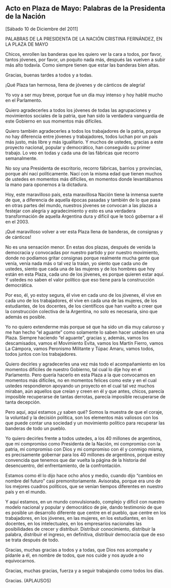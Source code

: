 Acto en Plaza de Mayo: Palabras de la Presidenta de la Nación
-------------------------------------------------------------

[Sábado 10 de Diciembre del 2011]

PALABRAS DE LA PRESIDENTA DE LA NACIÓN CRISTINA FERNÁNDEZ, EN LA PLAZA
DE MAYO

Chicos, enrollen las banderas que les quiero ver la cara a todos, por
favor, tantos jóvenes, por favor, un poquito nada más, después las
vuelven a subir más alto todavía. Como siempre tienen que estar las
banderas bien altas.

Gracias, buenas tardes a todos y a todas.

¡Qué Plaza tan hermosa, llena de jóvenes y de cánticos de alegría!

Yo voy a ser muy breve, porque fue un día muy intenso y hoy hablé mucho
en el Parlamento.

Quiero agradecerles a todos los jóvenes de todas las agrupaciones y
movimientos sociales de la patria, que han sido la verdadera vanguardia
de este Gobierno en sus momentos más difíciles.

Quiero también agradecerles a todos los trabajadores de la patria,
porque no hay diferencia entre jóvenes y trabajadores, todos luchan por
un país más justo, más libre y más igualitario. Y muchos de ustedes,
gracias a este proyecto nacional, popular y democrático, han conseguido
su primer trabajo. Lo veo en todas y cada una de las fábricas que
recorro semanalmente.

No soy una Presidenta de escritorio, recorro fábricas, barrios y
provincias, porque ahí nací políticamente. Nací con la misma edad que
tienen muchos de ustedes en momentos más difíciles, en momentos donde
levantábamos la mano para oponernos a la dictadura.

Hoy, este maravilloso país, esta maravillosa Nación tiene la inmensa
suerte de que, a diferencia de aquella épocas pasadas y también de lo
que pasa en otras partes del mundo, nuestros jóvenes se convocan a las
plazas a festejar con alegría y agradecimiento y esto es una verdadera
transformación de aquella Argentina dura y difícil que le tocó gobernar
a él en el 2003.

¡Qué maravilloso volver a ver esta Plaza llena de banderas, de consignas
y de cánticos!

No es una sensación menor. En estas dos plazas, después de venida la
democracia y convocadas por nuestro partido y por nuestro movimiento,
donde no podíamos gritar consignas porque realmente mucha gente que
venía, venía nada más o tal vez la traían, yo siento que cada uno de
ustedes, siento que cada una de las mujeres y de los hombres que hoy
están en esta Plaza, cada uno de los jóvenes, es porque quieren estar
aquí. Y ustedes no saben el valor político que eso tiene para la
construcción democrática.

Por eso, él, yo estoy segura, él vive en cada uno de los jóvenes, él
vive en cada uno de los trabajadores, él vive en cada una de las
mujeres, de los estudiantes, de los docentes, de los científicos que han
vuelto a creer que la construcción colectiva de la Argentina, no solo es
necesaria, sino que además es posible.

Yo no quiero extenderme más porque sé que ha sido un día muy caluroso y
me han hecho “el aguante” como solamente lo saben hacer ustedes en una
Plaza. Siempre haciendo “el aguante”, gracias y, además, vamos los
descamisados, vamos el Movimiento Evita, vamos los Martín Fierro, vamos
La Cámpora, vamos Peronismo Militante y Túpac Amaru, vamos todos, todos
juntos con los trabajadores.

Quiero decirles y agradecerles una vez más todo el acompañamiento en los
momentos difíciles de nuestro Gobierno, tal cual lo dije hoy en el
Parlamento. Pero quería hacerlo en esta Plaza a la que convocamos en
momentos más difíciles, no en momentos felices como este y en el cual
ustedes respondieron apoyando un proyecto en el cual tal vez muchos
miraban, aún aquellos que creían y creen en él y que antes, chicos,
parecía imposible recuperarse de tantas derrotas, parecía imposible
recuperarse de tanta decepción.

Pero aquí, aquí estamos ¿y saben qué? Somos la muestra de que el coraje,
la voluntad y la decisión política, son los elementos más valiosos con
los que puede contar una sociedad y un movimiento político para
recuperar las banderas de todo un pueblo.

Yo quiero decirles frente a todos ustedes, a los 40 millones de
argentinos, que mi compromiso como Presidenta de la Nación, mi
compromiso con la patria, mi compromiso con Dios y mi compromiso con él
y conmigo misma, es precisamente gobernar para los 40 millones de
argentinos, porque estoy convencida que tenemos que dar vuelta la página
de la historia del desencuentro, del enfrentamiento, de la
confrontación.

Estamos como él lo dijo hace ocho años y medio, cuando dijo “cambios en
nombre del futuro” casi premonitoriamente. Avisoraba, porque era uno de
los mejores cuadros políticos, que se venían tiempos diferentes en
nuestro país y en el mundo.

Y aquí estamos, en un mundo convulsionado, complejo y difícil con
nuestro modelo nacional y popular y democrático de pie, dando testimonio
de que es posible un desarrollo diferente que centre en el pueblo, que
centre en los trabajadores, en los jóvenes, en las mujeres, en los
estudiantes, en los docentes, en los intelectuales, en los empresarios
nacionales las posibilidades de crecer y distribuir. Distribuir
conocimiento, distribuir la palabra, distribuir el ingreso, en
definitiva, distribuir democracia que de eso se trata después de todo.

Gracias, muchas gracias a todos y a todas, que Dios nos acompañe y
pídanle a él, en nombre de todos, que nos cuide y nos ayude a no
equivocarnos.

Gracias, muchas gracias, fuerza y a seguir trabajando como todos los
días.

Gracias. (APLAUSOS)  
